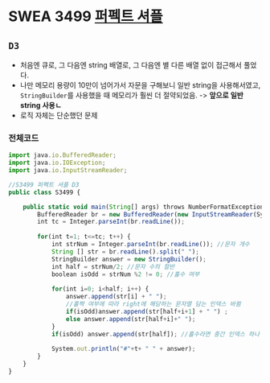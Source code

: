 # SWEA 3499 [퍼펙트 셔플](https://swexpertacademy.com/main/talk/solvingClub/problemView.do?solveclubId=AX69tP7quW4DFAVm&contestProbId=AWGsRbk6AQIDFAVW&probBoxId=AX7dC-faxGoDFAVm&type=PROBLEM&problemBoxTitle=day0209&problemBoxCnt=1)
`D3` 
---
- 처음엔 큐로, 그 다음엔 string 배열로, 그 다음엔 별 다른 배열 없이 접근해서 풀었다.
- 나만 메모리 용량이 10만이 넘어가서 자문을 구해보니 일반 string을 사용해서였고, `StringBuilder`를 사용했을 때 메모리가 훨씬 더 절약되었음. -> **앞으로 일반 string 사용ㄴ**
- 로직 자체는 단순했던 문제

### 전체코드
```jsx
import java.io.BufferedReader;
import java.io.IOException;
import java.io.InputStreamReader;

//S3499 퍼펙트 셔플 D3
public class S3499 {

	public static void main(String[] args) throws NumberFormatException, IOException {
		BufferedReader br = new BufferedReader(new InputStreamReader(System.in));
		int tc = Integer.parseInt(br.readLine());
		
		for(int t=1; t<=tc; t++) {
			int strNum = Integer.parseInt(br.readLine()); //문자 개수
			String [] str = br.readLine().split(" ");
			StringBuilder answer = new StringBuilder();
			int half = strNum/2; //문자 수의 절반
			boolean isOdd = strNum %2 != 0; //홀수 여부
			
			for(int i=0; i<half; i++) {
				answer.append(str[i] + " ");
				//홀짝 여부에 따라 right에 해당하는 문자열 담는 인덱스 바뀜
				if(isOdd)answer.append(str[half+i+1] + " ") ; 
				else answer.append(str[half+i]+" ");
			}
			if(isOdd) answer.append(str[half]); //홀수라면 중간 인덱스 하나 더 추가
			
			System.out.println("#"+t+ " " + answer);
		}
	}
}

```
